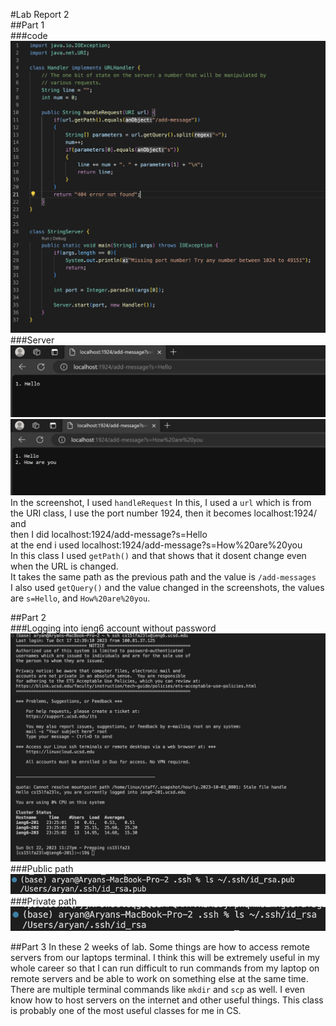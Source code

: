 #Lab Report 2  
##Part 1  
###code  
![image](code.png)  
###Server  
![image](hello.png)  
![image](hello1.png)  
In the screenshot, I used `handleRequest`
In this, I used a `url` which is from the URI class, I use the port number 1924, then it becomes localhost:1924/ and   
then I did localhost:1924/add-message?s=Hello  
at the end i used localhost:1924/add-message?s=How%20are%20you  
In this class I used `getPath()` and that shows that it dosent change even when the URL is changed.  
It takes the same path as the previous path and the value is `/add-messages`  
I also used `getQuery()` and the value changed in the screenshots, the values are `s=Hello`, and `How%20are%20you`.  

##Part 2  
###Logging into ieng6 account without password  
![image](remotelogin.png)  
###Public path  
![image](publicpath.png)  
###Private path  
![image](privatepath.png)

##Part 3
In these 2 weeks of lab. Some things are how to access remote servers from our laptops terminal. I think this will be extremely useful in my whole career so that I can run difficult to run 
commands from my laptop on remote servers and be able to work on something else at the same time. There are multiple terminal commands like `mkdir` and `scp` as well. I even know how to host servers
on the internet and other useful things. This class is probably one of the most useful classes for me in CS.
